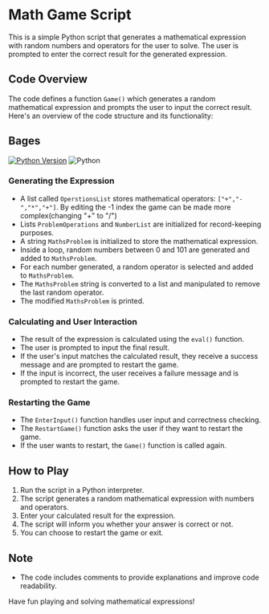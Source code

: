 # Math Game Script

This is a simple Python script that generates a mathematical expression with random numbers and operators for the user to solve. The user is prompted to enter the correct result for the generated expression.

## Code Overview

The code defines a function `Game()` which generates a random mathematical expression and prompts the user to input the correct result. Here's an overview of the code structure and its functionality:

## Bages
[![Python Version](https://img.shields.io/badge/python-3.x-blue.svg)](https://www.python.org/downloads/)
![Python](https://img.shields.io/badge/Python-3776AB?style=for-the-badge&logo=python&logoColor=white)


### Generating the Expression

- A list called `OperstionsList` stores mathematical operators: `["+","-","*","+"]`. By editing the -1 index the game can be made more complex(changing "+" to "/")
- Lists `ProblemOperations` and `NumberList` are initialized for record-keeping purposes.
- A string `MathsProblem` is initialized to store the mathematical expression.
- Inside a loop, random numbers between 0 and 101 are generated and added to `MathsProblem`.
- For each number generated, a random operator is selected and added to `MathsProblem`.
- The `MathsProblem` string is converted to a list and manipulated to remove the last random operator.
- The modified `MathsProblem` is printed.

### Calculating and User Interaction

- The result of the expression is calculated using the `eval()` function.
- The user is prompted to input the final result.
- If the user's input matches the calculated result, they receive a success message and are prompted to restart the game.
- If the input is incorrect, the user receives a failure message and is prompted to restart the game.

### Restarting the Game

- The `EnterInput()` function handles user input and correctness checking.
- The `RestartGame()` function asks the user if they want to restart the game.
- If the user wants to restart, the `Game()` function is called again.

## How to Play

1. Run the script in a Python interpreter.
2. The script generates a random mathematical expression with numbers and operators.
3. Enter your calculated result for the expression.
4. The script will inform you whether your answer is correct or not.
5. You can choose to restart the game or exit.

## Note

- The code includes comments to provide explanations and improve code readability.

Have fun playing and solving mathematical expressions!

